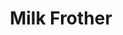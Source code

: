 ---
layout: idea
title: "Milk Frother"
brief: "Our goal was to design a milk frother that combines charm with practicality, ensuring it is easy to use and clean."
solution: "Inspired by the classic charm of milk bottles, this frother is a great addition to any tableware collection. This frother is designed to be easy to use, clean, and refill."
services:
 - "design research"
 - "ideation"
 - "innovation"
 - "user-centered design"
 - "prototyping"
 - "3D CAD modeling"
 - "photorealistic rendering"
main_image: "/assets/images/ideas/milk_frother/h_i_Milk frother.jpg"
images:
 - "/assets/images/ideas/milk_frother/p_i_Milk frother_01.jpg"
 - "/assets/images/ideas/milk_frother/p_i_Milk frother_02.jpg"

---